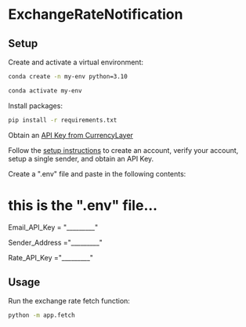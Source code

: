 # ExchangeRateNotification

## Setup

Create and activate a virtual environment:

```sh
conda create -n my-env python=3.10

conda activate my-env
```


Install packages:

```sh
pip install -r requirements.txt
```

Obtain an [API Key from CurrencyLayer]( https://currencylayer.com) 

Follow the [setup instructions]( https://currencylayer.com/documentation) to create an account, verify your account, setup a single sender, and obtain an API Key.

Create a ".env" file and paste in the following contents:


# this is the ".env" file...

Email_API_Key  = "_________"

Sender_Address ="_________"

Rate_API_Key ="_________"

## Usage

Run the exchange rate fetch function:

```sh
python -m app.fetch
```